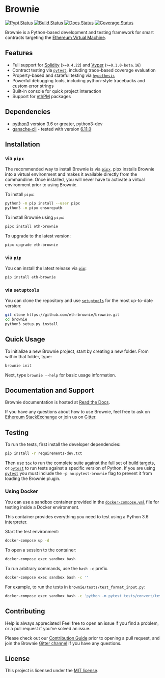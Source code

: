 # Brownie

[![Pypi Status](https://img.shields.io/pypi/v/eth-brownie.svg)](https://pypi.org/project/eth-brownie/) [![Build Status](https://img.shields.io/github/workflow/status/eth-brownie/brownie/brownie%20workflow)](https://github.com/eth-brownie/brownie/actions) [![Docs Status](https://readthedocs.org/projects/eth-brownie/badge/?version=latest)](https://eth-brownie.readthedocs.io/en/stable/) [![Coverage Status](https://img.shields.io/codecov/c/github/eth-brownie/brownie)](https://codecov.io/gh/eth-brownie/brownie)

Brownie is a Python-based development and testing framework for smart contracts targeting the [Ethereum Virtual Machine](https://solidity.readthedocs.io/en/v0.6.0/introduction-to-smart-contracts.html#the-ethereum-virtual-machine).

## Features

* Full support for [Solidity](https://github.com/ethereum/solidity) (`>=0.4.22`) and [Vyper](https://github.com/vyperlang/vyper) (`>=0.1.0-beta.16`)
* Contract testing via [`pytest`](https://github.com/pytest-dev/pytest), including trace-based coverage evaluation
* Property-based and stateful testing via [`hypothesis`](https://github.com/HypothesisWorks/hypothesis/tree/master/hypothesis-python)
* Powerful debugging tools, including python-style tracebacks and custom error strings
* Built-in console for quick project interaction
* Support for [ethPM](https://www.ethpm.com) packages

## Dependencies

* [python3](https://www.python.org/downloads/release/python-368/) version 3.6 or greater, python3-dev
* [ganache-cli](https://github.com/trufflesuite/ganache-cli) - tested with version [6.11.0](https://github.com/trufflesuite/ganache-cli/releases/tag/v6.11.0)

## Installation

### via `pipx`

The recommended way to install Brownie is via [`pipx`](https://github.com/pipxproject/pipx). pipx installs Brownie into a virtual environment and makes it available directly from the commandline. Once installed, you will never have to activate a virtual environment prior to using Brownie.

To install `pipx`:

```bash
python3 -m pip install --user pipx
python3 -m pipx ensurepath
```

To install Brownie using `pipx`:

```bash
pipx install eth-brownie
```

To upgrade to the latest version:

```bash
pipx upgrade eth-brownie
```

### via `pip`

You can install the latest release via [`pip`](https://pypi.org/project/pip/):

```bash
pip install eth-brownie
```

### via `setuptools`

You can clone the repository and use [`setuptools`](https://github.com/pypa/setuptools) for the most up-to-date version:

```bash
git clone https://github.com/eth-brownie/brownie.git
cd brownie
python3 setup.py install
```

## Quick Usage

To initialize a new Brownie project, start by creating a new folder. From within that folder, type:

```bash
brownie init
```

Next, type `brownie --help` for basic usage information.

## Documentation and Support

Brownie documentation is hosted at [Read the Docs](https://eth-brownie.readthedocs.io/en/latest/).

If you have any questions about how to use Brownie, feel free to ask on [Ethereum StackExchange](https://ethereum.stackexchange.com/) or join us on [Gitter](https://gitter.im/eth-brownie/community).

## Testing

To run the tests, first install the developer dependencies:

```bash
pip install -r requirements-dev.txt
```

Then use [`tox`](https://github.com/tox-dev/tox) to run the complete suite against the full set of build targets, or [`pytest`](https://github.com/pytest-dev/pytest) to run tests against a specific version of Python. If you are using [`pytest`](https://github.com/pytest-dev/pytest) you must include the `-p no:pytest-brownie` flag to prevent it from loading the Brownie plugin.

### Using Docker

You can use a sandbox container provided in the [`docker-compose.yml`](docker-compose.yml) file for testing inside a Docker environment.

This container provides everything you need to test using a Python 3.6 interpreter.

Start the test environment:

```bash
docker-compose up -d
```

To open a session to the container:

```bash
docker-compose exec sandbox bash
```

To run arbitrary commands, use the `bash -c` prefix.

```bash
docker-compose exec sandbox bash -c ''
```

For example, to run the tests in `brownie/tests/test_format_input.py`:

```bash
docker-compose exec sandbox bash -c 'python -m pytest tests/convert/test_format_input.py'
```

## Contributing

Help is always appreciated! Feel free to open an issue if you find a problem, or a pull request if you've solved an issue.

Please check out our [Contribution Guide](CONTRIBUTING.md) prior to opening a pull request, and join the Brownie [Gitter channel](https://gitter.im/eth-brownie/community) if you have any questions.

## License

This project is licensed under the [MIT license](LICENSE).
